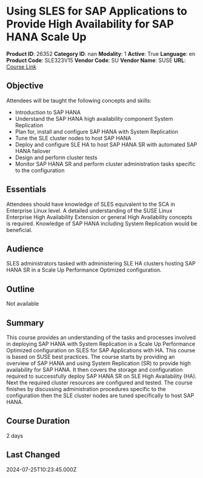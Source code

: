 # Using SLES for SAP Applications to Provide High Availability for SAP HANA Scale Up

**Product ID**: 26352
**Category ID**: nan
**Modality**: 1
**Active**: True
**Language**: en
**Product Code**: SLE323V15
**Vendor Code**: SU
**Vendor Name**: SUSE
**URL**: [Course Link](https://www.fastlaneus.com/course/suse-sle323v15)

## Objective
Attendees will be taught the following concepts and skills:


- Introduction to SAP HANA
- Understand the SAP HANA high availability component System Replication
- Plan for, install and configure SAP HANA with System Replication
- Tune the SLE cluster nodes to host SAP HANA
- Deploy and configure SLE HA to host SAP HANA SR with automated SAP HANA failover
- Design and perform cluster tests
- Monitor SAP HANA SR and perform cluster administration tasks specific to the configuration

## Essentials
Attendees should have  knowledge of SLES equivalent to the SCA in Enterprise Linux level.  A detailed understanding of the SUSE Linux Enterprise High Availability Extension or general High Availability concepts is required. Knowledge of SAP HANA including System Replication would be beneficial.

## Audience
SLES administrators tasked with administering SLE HA clusters hosting SAP HANA SR in a Scale Up Performance Optimized configuration.

## Outline
Not available

## Summary
This course provides an understanding of the tasks and processes involved in deploying SAP HANA with System Replication in a Scale Up Performance Optimized configuration on SLES for SAP Applications with HA. This course is based on SUSE best practices. The course starts by providing an overview of SAP HANA and using System Replication (SR) to provide high availability for SAP HANA. It then covers the storage and configuration required to successfully deploy SAP HANA SR on SLE High Availability (HA). Next the required cluster resources are configured and tested. The course finishes by discussing administration procedures specific to the configuration then the SLE cluster nodes are tuned specifically to host SAP HANA.

## Course Duration
2 days

## Last Changed
2024-07-25T10:23:45.000Z
